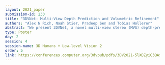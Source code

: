 ```yaml
---
layout: 2021_paper
submission-id: 233
title: "3DVNet: Multi-View Depth Prediction and Volumetric Refinement"
authors: "Alex N Rich, Noah Stier, Pradeep Sen and Tobias Hollerer"
abstract: "We present 3DVNet, a novel multi-view stereo (MVS) depth-prediction method that combines the advantages of previous depth-based and volumetric MVS approaches. Our key idea is the use of a 3D scene-modeling network that iteratively updates a set of coarse depth predictions, resulting in highly accurate predictions which agree on the underlying scene geometry. Unlike existing depth-prediction techniques, our method uses a volumetric 3D convolutional neural network (CNN) that operates in world space on all depth maps jointly. The network can therefore learn meaningful scene-level priors. Furthermore, unlike existing volumetric MVS techniques, our 3D CNN operates on a feature-augmented point cloud, allowing for effective aggregation of multi-view information and flexible iterative refinement of depth maps. Experimental results show our method exceeds state-of-the-art accuracy in both depth prediction and 3D reconstruction metrics on the ScanNet dataset, as well as a selection of scenes from the TUM-RGBD and ICL-NUIM datasets. This shows that our method is both effective and generalizes to new settings."
type: Poster
day: 2
session: 4
session-name: 3D Humans + Low-level Vision 2
order: 5
link: https://conferences.computer.org/3dvpub/pdfs/3DV2021-5lXBZyiG3QAsRBKXHIjqU8/268800a700/268800a700.pdf
---
```

